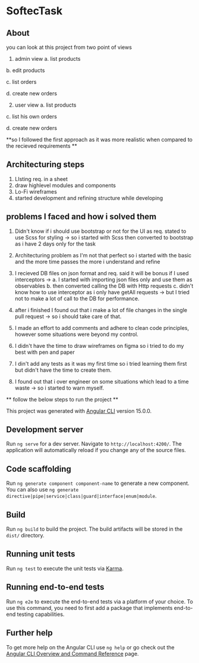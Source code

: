 # SoftecTask

## About
you can look at this project from two point of views
1. admin view 
a. list products

b. edit products

c. list orders

d. create new orders

2. user view 
a. list products

c. list his own orders

d. create new orders

**so I followed the first approach as it was more realistic when compared to the recieved requirements **

## Architecturing steps

1. LIsting req. in a sheet
2. draw highlevel modules and components
3. Lo-Fi wireframes
4. started development and refining structure while developing

## problems I faced and how i solved them

1. Didn't know if i should use bootstrap or not for the UI as req. stated to use Scss for styling -> so i started with Scss then converted to bootstrap as i have 2 days only for the task
2. Architecturing problem as I'm not that perfect so i started with the basic and the more time passes the more i understand and refine
3. I recieved DB files on json format and req. said it will be bonus if I used interceptors -> 
a. I started with importing json files only and use them as observables
b. then converted calling the DB with Http requests
c. didn't know how to use interceptor as i only have getAll requests -> but I tried not to make a lot of call to the DB for performance.

4. after i finished I found out that i make a lot of file changes in the single pull request -> so i should take care of that.
5. I made an effort to add comments and adhere to clean code principles, however some situations were beyond my control.
6. I didn't have the time to draw wireframes on figma so i tried to do my best with pen and paper
7. I din't add any tests as it was my first time so i tried learning them first but didn't have the time to create them. 
8. I found out that i over engineer on some situations which lead to a time waste -> so i started to warn myself.


** follow the below steps to run the project **

This project was generated with [Angular CLI](https://github.com/angular/angular-cli) version 15.0.0.


## Development server

Run `ng serve` for a dev server. Navigate to `http://localhost:4200/`. The application will automatically reload if you change any of the source files.

## Code scaffolding

Run `ng generate component component-name` to generate a new component. You can also use `ng generate directive|pipe|service|class|guard|interface|enum|module`.

## Build

Run `ng build` to build the project. The build artifacts will be stored in the `dist/` directory.

## Running unit tests

Run `ng test` to execute the unit tests via [Karma](https://karma-runner.github.io).

## Running end-to-end tests

Run `ng e2e` to execute the end-to-end tests via a platform of your choice. To use this command, you need to first add a package that implements end-to-end testing capabilities.

## Further help

To get more help on the Angular CLI use `ng help` or go check out the [Angular CLI Overview and Command Reference](https://angular.io/cli) page.
